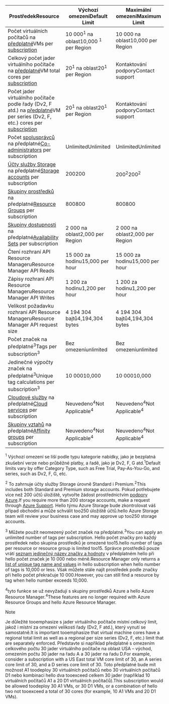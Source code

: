 | <span data-ttu-id="756d6-101">Prostředek</span><span class="sxs-lookup"><span data-stu-id="756d6-101">Resource</span></span> | <span data-ttu-id="756d6-102">Výchozí omezení</span><span class="sxs-lookup"><span data-stu-id="756d6-102">Default Limit</span></span> | <span data-ttu-id="756d6-103">Maximální omezení</span><span class="sxs-lookup"><span data-stu-id="756d6-103">Maximum Limit</span></span> |
| --- | --- | --- |
| <span data-ttu-id="756d6-104">Počet virtuálních počítačů na [předplatné](../articles/billing-buy-sign-up-azure-subscription.md)</span><span class="sxs-lookup"><span data-stu-id="756d6-104">VMs per [subscription](../articles/billing-buy-sign-up-azure-subscription.md)</span></span> |<span data-ttu-id="756d6-105">10 000<sup>1</sup> na oblast</span><span class="sxs-lookup"><span data-stu-id="756d6-105">10,000 <sup>1</sup> per Region</span></span> |<span data-ttu-id="756d6-106">10 000 na oblast</span><span class="sxs-lookup"><span data-stu-id="756d6-106">10,000 per Region</span></span> |
| <span data-ttu-id="756d6-107">Celkový počet jader virtuálního počítače na [předplatné](../articles/billing-buy-sign-up-azure-subscription.md)</span><span class="sxs-lookup"><span data-stu-id="756d6-107">VM total cores per [subscription](../articles/billing-buy-sign-up-azure-subscription.md)</span></span> |<span data-ttu-id="756d6-108">20<sup>1</sup> na oblast</span><span class="sxs-lookup"><span data-stu-id="756d6-108">20<sup>1</sup> per Region</span></span> | <span data-ttu-id="756d6-109">Kontaktování podpory</span><span class="sxs-lookup"><span data-stu-id="756d6-109">Contact support</span></span> |
| <span data-ttu-id="756d6-110">Počet jader virtuálního počítače podle řady (Dv2, F atd.) na [předplatné](../articles/billing-buy-sign-up-azure-subscription.md)</span><span class="sxs-lookup"><span data-stu-id="756d6-110">VM per series (Dv2, F, etc.) cores per [subscription](../articles/billing-buy-sign-up-azure-subscription.md)</span></span> |<span data-ttu-id="756d6-111">20<sup>1</sup> na oblast</span><span class="sxs-lookup"><span data-stu-id="756d6-111">20<sup>1</sup> per Region</span></span> | <span data-ttu-id="756d6-112">Kontaktování podpory</span><span class="sxs-lookup"><span data-stu-id="756d6-112">Contact support</span></span> |
| <span data-ttu-id="756d6-113">Počet [spolusprávců](../articles/billing-add-change-azure-subscription-administrator.md) na předplatné</span><span class="sxs-lookup"><span data-stu-id="756d6-113">[Co-administrators](../articles/billing-add-change-azure-subscription-administrator.md) per subscription</span></span> |<span data-ttu-id="756d6-114">Unlimited</span><span class="sxs-lookup"><span data-stu-id="756d6-114">Unlimited</span></span> |<span data-ttu-id="756d6-115">Unlimited</span><span class="sxs-lookup"><span data-stu-id="756d6-115">Unlimited</span></span> |
| <span data-ttu-id="756d6-116">[Účty služby Storage](../articles/storage/common/storage-create-storage-account.md) na předplatné</span><span class="sxs-lookup"><span data-stu-id="756d6-116">[Storage accounts](../articles/storage/common/storage-create-storage-account.md) per subscription</span></span> |<span data-ttu-id="756d6-117">200</span><span class="sxs-lookup"><span data-stu-id="756d6-117">200</span></span> |<span data-ttu-id="756d6-118">200<sup>2</sup></span><span class="sxs-lookup"><span data-stu-id="756d6-118">200<sup>2</sup></span></span> |
| <span data-ttu-id="756d6-119">[Skupiny prostředků](../articles/azure-resource-manager/resource-group-overview.md) na předplatné</span><span class="sxs-lookup"><span data-stu-id="756d6-119">[Resource Groups](../articles/azure-resource-manager/resource-group-overview.md) per subscription</span></span> |<span data-ttu-id="756d6-120">800</span><span class="sxs-lookup"><span data-stu-id="756d6-120">800</span></span> |<span data-ttu-id="756d6-121">800</span><span class="sxs-lookup"><span data-stu-id="756d6-121">800</span></span> |
| <span data-ttu-id="756d6-122">[Skupiny dostupnosti](../articles/virtual-machines/windows/manage-availability.md#configure-multiple-virtual-machines-in-an-availability-set-for-redundancy) na předplatné</span><span class="sxs-lookup"><span data-stu-id="756d6-122">[Availability Sets](../articles/virtual-machines/windows/manage-availability.md#configure-multiple-virtual-machines-in-an-availability-set-for-redundancy) per subscription</span></span> |<span data-ttu-id="756d6-123">2 000 na oblast</span><span class="sxs-lookup"><span data-stu-id="756d6-123">2,000 per Region</span></span> |<span data-ttu-id="756d6-124">2 000 na oblast</span><span class="sxs-lookup"><span data-stu-id="756d6-124">2,000 per Region</span></span> |
| <span data-ttu-id="756d6-125">Čtení rozhraní API Resource Manageru</span><span class="sxs-lookup"><span data-stu-id="756d6-125">Resource Manager API Reads</span></span> |<span data-ttu-id="756d6-126">15 000 za hodinu</span><span class="sxs-lookup"><span data-stu-id="756d6-126">15,000 per hour</span></span> |<span data-ttu-id="756d6-127">15 000 za hodinu</span><span class="sxs-lookup"><span data-stu-id="756d6-127">15,000 per hour</span></span> |
| <span data-ttu-id="756d6-128">Zápisy rozhraní API Resource Manageru</span><span class="sxs-lookup"><span data-stu-id="756d6-128">Resource Manager API Writes</span></span> |<span data-ttu-id="756d6-129">1 200 za hodinu</span><span class="sxs-lookup"><span data-stu-id="756d6-129">1,200 per hour</span></span> |<span data-ttu-id="756d6-130">1 200 za hodinu</span><span class="sxs-lookup"><span data-stu-id="756d6-130">1,200 per hour</span></span> |
| <span data-ttu-id="756d6-131">Velikost požadavku rozhraní API Resource Manageru</span><span class="sxs-lookup"><span data-stu-id="756d6-131">Resource Manager API request size</span></span> |<span data-ttu-id="756d6-132">4 194 304 bajtů</span><span class="sxs-lookup"><span data-stu-id="756d6-132">4,194,304 bytes</span></span> |<span data-ttu-id="756d6-133">4 194 304 bajtů</span><span class="sxs-lookup"><span data-stu-id="756d6-133">4,194,304 bytes</span></span> |
| <span data-ttu-id="756d6-134">Počet značek na předplatné<sup>3</sup></span><span class="sxs-lookup"><span data-stu-id="756d6-134">Tags per subscription<sup>3</sup></span></span> |<span data-ttu-id="756d6-135">Bez omezení</span><span class="sxs-lookup"><span data-stu-id="756d6-135">unlimited</span></span> |<span data-ttu-id="756d6-136">Bez omezení</span><span class="sxs-lookup"><span data-stu-id="756d6-136">unlimited</span></span> |
| <span data-ttu-id="756d6-137">Jedinečné výpočty značek na předplatné<sup>3</sup></span><span class="sxs-lookup"><span data-stu-id="756d6-137">Unique tag calculations per subscription<sup>3</sup></span></span> | <span data-ttu-id="756d6-138">10 000</span><span class="sxs-lookup"><span data-stu-id="756d6-138">10,000</span></span> | <span data-ttu-id="756d6-139">10 000</span><span class="sxs-lookup"><span data-stu-id="756d6-139">10,000</span></span> |
| <span data-ttu-id="756d6-140">[Cloudové služby](../articles/cloud-services/cloud-services-choose-me.md) na předplatné</span><span class="sxs-lookup"><span data-stu-id="756d6-140">[Cloud services](../articles/cloud-services/cloud-services-choose-me.md) per subscription</span></span> |<span data-ttu-id="756d6-141">Neuvedeno<sup>4</sup></span><span class="sxs-lookup"><span data-stu-id="756d6-141">Not Applicable<sup>4</sup></span></span> |<span data-ttu-id="756d6-142">Neuvedeno<sup>4</sup></span><span class="sxs-lookup"><span data-stu-id="756d6-142">Not Applicable<sup>4</sup></span></span> |
| <span data-ttu-id="756d6-143">[Skupiny vztahů](../articles/virtual-network/virtual-networks-migrate-to-regional-vnet.md) na předplatné</span><span class="sxs-lookup"><span data-stu-id="756d6-143">[Affinity groups](../articles/virtual-network/virtual-networks-migrate-to-regional-vnet.md) per subscription</span></span> |<span data-ttu-id="756d6-144">Neuvedeno<sup>4</sup></span><span class="sxs-lookup"><span data-stu-id="756d6-144">Not Applicable<sup>4</sup></span></span> |<span data-ttu-id="756d6-145">Neuvedeno<sup>4</sup></span><span class="sxs-lookup"><span data-stu-id="756d6-145">Not Applicable<sup>4</sup></span></span> |

<span data-ttu-id="756d6-146"><sup>1</sup> Výchozí omezení se liší podle typu kategorie nabídky, jako je bezplatná zkušební verze nebo průběžné platby, a řadě, jako je Dv2, F, G atd.</span><span class="sxs-lookup"><span data-stu-id="756d6-146"><sup>1</sup>Default limits vary by offer Category Type, such as Free Trial, Pay-As-You-Go, and series, such as Dv2, F, G, etc.</span></span>

<span data-ttu-id="756d6-147"><sup>2</sup> To zahrnuje účty služby Storage úrovně Standard i Premium.</span><span class="sxs-lookup"><span data-stu-id="756d6-147"><sup>2</sup>This includes both Standard and Premium storage accounts.</span></span> <span data-ttu-id="756d6-148">Pokud potřebujete více než 200 účtů úložiště, vytvořte žádost prostřednictvím [podpory Azure](https://azure.microsoft.com/support/faq/).</span><span class="sxs-lookup"><span data-stu-id="756d6-148">If you require more than 200 storage accounts, make a request through [Azure Support](https://azure.microsoft.com/support/faq/).</span></span> <span data-ttu-id="756d6-149">Hello týmu Azure Storage bude zkontrolovat váš případ obchodní a může schválit too250 úložiště účtů.</span><span class="sxs-lookup"><span data-stu-id="756d6-149">hello Azure Storage team will review your business case and may approve up too250 storage accounts.</span></span>

<span data-ttu-id="756d6-150"><sup>3</sup> Můžete použít neomezený počet značek na předplatné.</span><span class="sxs-lookup"><span data-stu-id="756d6-150"><sup>3</sup>You can apply an unlimited number of tags per subscription.</span></span> <span data-ttu-id="756d6-151">Hello počet značky pro každý prostředek nebo skupina prostředků je omezené too15.</span><span class="sxs-lookup"><span data-stu-id="756d6-151">hello number of tags per resource or resource group is limited too15.</span></span> <span data-ttu-id="756d6-152">Správce prostředků pouze vrátí [seznam jedinečný název značky a hodnoty](/rest/api/resources/tags#Tags_List) v předplatném hello při hello počet značek je 10 000 nebo méně.</span><span class="sxs-lookup"><span data-stu-id="756d6-152">Resource Manager only returns a [list of unique tag name and values](/rest/api/resources/tags#Tags_List) in hello subscription when hello number of tags is 10,000 or less.</span></span> <span data-ttu-id="756d6-153">Však můžete stále najít prostředek podle značky při hello počet překračuje 10 000.</span><span class="sxs-lookup"><span data-stu-id="756d6-153">However, you can still find a resource by tag when hello number exceeds 10,000.</span></span>  

<span data-ttu-id="756d6-154"><sup>4</sup>tyto funkce se už nevyžadují s skupiny prostředků Azure a hello Azure Resource Manager.</span><span class="sxs-lookup"><span data-stu-id="756d6-154"><sup>4</sup>These features are no longer required with Azure Resource Groups and hello Azure Resource Manager.</span></span>

> [!NOTE]
> <span data-ttu-id="756d6-155">Je důležité tooemphasize s jader virtuálního počítače místní celkový limit, jakož i místní za omezení velikosti řady (Dv2, F atd.), který vynutí se samostatně.</span><span class="sxs-lookup"><span data-stu-id="756d6-155">It is important tooemphasize that virtual machine cores have a regional total limit as well as a regional per size series (Dv2, F, etc.) limit that are separately enforced.</span></span>  <span data-ttu-id="756d6-156">Představte si například předplatné s omezením celkového počtu 30 jader virtuálního počítače na oblast USA – východ, omezením počtu 30 jader na řadu A a 30 jader na řadu D.</span><span class="sxs-lookup"><span data-stu-id="756d6-156">For example, consider a subscription with a US East total VM core limit of 30, an A series core limit of 30, and a D series core limit of 30.</span></span>  <span data-ttu-id="756d6-157">Toto předplatné bude mít možnost A1 toodeploy 30 virtuálních počítačů nebo 30 virtuálních počítačů D1 nebo kombinaci hello dva tooexceed celkem 30 jader (například 10 virtuálních počítačů A1 a 20 D1 virtuálních počítačů).</span><span class="sxs-lookup"><span data-stu-id="756d6-157">This subscription would be allowed toodeploy 30 A1 VMs, or 30 D1 VMs, or a combination of hello two not tooexceed a total of 30 cores (for example, 10 A1 VMs and 20 D1 VMs).</span></span>  
> <!-- -->
> 
> 

